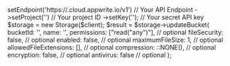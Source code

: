 <?php

use Appwrite\Client;
use Appwrite\Services\Storage;

$client = (new Client())
    ->setEndpoint('https://<REGION>.cloud.appwrite.io/v1') // Your API Endpoint
    ->setProject('<YOUR_PROJECT_ID>') // Your project ID
    ->setKey('<YOUR_API_KEY>'); // Your secret API key

$storage = new Storage($client);

$result = $storage->updateBucket(
    bucketId: '<BUCKET_ID>',
    name: '<NAME>',
    permissions: ["read("any")"], // optional
    fileSecurity: false, // optional
    enabled: false, // optional
    maximumFileSize: 1, // optional
    allowedFileExtensions: [], // optional
    compression: ::NONE(), // optional
    encryption: false, // optional
    antivirus: false // optional
);
